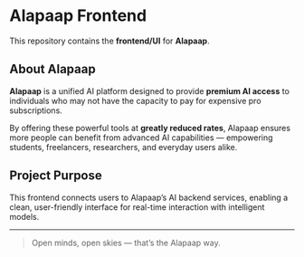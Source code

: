 # Alapaap Frontend

This repository contains the **frontend/UI** for **Alapaap**.

## About Alapaap

**Alapaap** is a unified AI platform designed to provide **premium AI access** to individuals who may not have the capacity to pay for expensive pro subscriptions.

By offering these powerful tools at **greatly reduced rates**, Alapaap ensures more people can benefit from advanced AI capabilities — empowering students, freelancers, researchers, and everyday users alike.

## Project Purpose

This frontend connects users to Alapaap’s AI backend services, enabling a clean, user-friendly interface for real-time interaction with intelligent models.

---

> Open minds, open skies — that’s the Alapaap way.
